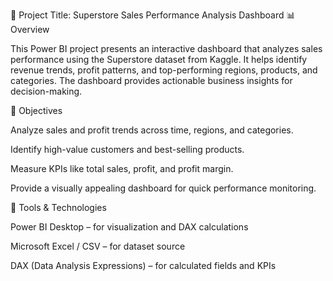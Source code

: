 🧾 Project Title: Superstore Sales Performance Analysis Dashboard
📊 Overview

This Power BI project presents an interactive dashboard that analyzes sales performance using the Superstore dataset from Kaggle.
It helps identify revenue trends, profit patterns, and top-performing regions, products, and categories.
The dashboard provides actionable business insights for decision-making.

🧠 Objectives

Analyze sales and profit trends across time, regions, and categories.

Identify high-value customers and best-selling products.

Measure KPIs like total sales, profit, and profit margin.

Provide a visually appealing dashboard for quick performance monitoring.

🧩 Tools & Technologies

Power BI Desktop – for visualization and DAX calculations

Microsoft Excel / CSV – for dataset source

DAX (Data Analysis Expressions) – for calculated fields and KPIs
